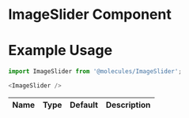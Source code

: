 # ImageSlider Component

# Example Usage
```js
import ImageSlider from '@molecules/ImageSlider';

<ImageSlider />
```

Name    | Type      | Default       | Description               |
--------|-----------|---------------|---------------------------|